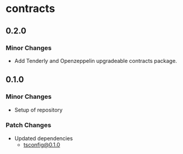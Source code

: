 # contracts

## 0.2.0

### Minor Changes

- Add Tenderly and Openzeppelin upgradeable contracts package.

## 0.1.0

### Minor Changes

- Setup of repository

### Patch Changes

- Updated dependencies
  - tsconfig@0.1.0
